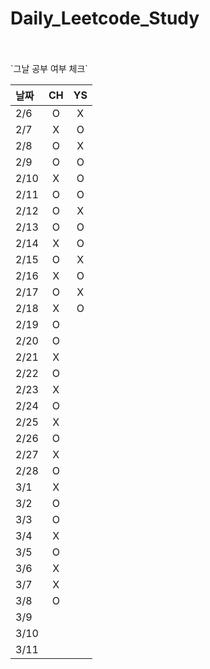 # Daily_Leetcode_Study

<br />
<br />
`그날 공부 여부 체크`

| 날짜   | CH | YS |
|:-----|:--:|:--:|
| 2/6  | O  | X  |
| 2/7  | X  | O  |
| 2/8  | O  | X  |
| 2/9  | O  | O  |
| 2/10 | X  | O  |
| 2/11 | O  | O  |
| 2/12 | O  | X  |
| 2/13 | O  | O  |
| 2/14 | X  | O  |
| 2/15 | O  | X  |
| 2/16 | X  | O |
| 2/17 | O  | X |
| 2/18 | X  | O |
| 2/19 | O  |  |
| 2/20 | O  |  |
| 2/21 | X  |  |
| 2/22 | O  |  |
| 2/23 | X  |  |
| 2/24 | O  |  |
| 2/25 | X  |  |
| 2/26 | O  |  |
| 2/27 | X  |  |
| 2/28 | O  |  |
| 3/1  | X  |  |
| 3/2  | O  |  |
| 3/3  | O  |  |
| 3/4  | X  |  |
| 3/5  | O  |  |
| 3/6  | X  |  |
| 3/7  | X  |  |
| 3/8  | O  |  |
| 3/9  |    |  |
| 3/10 |    |  |
| 3/11 |    |  |
